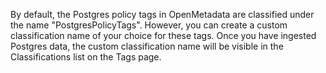 By default, the Postgres policy tags in OpenMetadata are classified under the name "PostgresPolicyTags". However, you can create a custom classification name of your choice for these tags. Once you have ingested Postgres data, the custom classification name will be visible in the Classifications list on the Tags page.